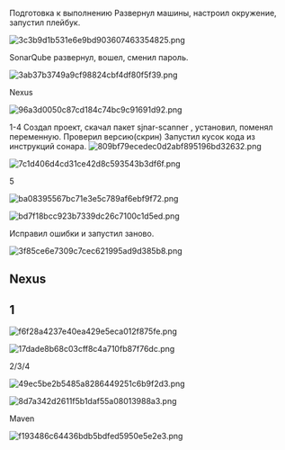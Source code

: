 Подготовка к выполнению
Развернул машины, настроил окружение, запустил плейбук.

![3c3b9d1b531e6e9bd903607463354825.png](../_resources/3c3b9d1b531e6e9bd903607463354825-1.png)

SonarQube развернул, вошел, сменил пароль.

![3ab37b3749a9cf98824cbf4df80f5f39.png](../_resources/3ab37b3749a9cf98824cbf4df80f5f39-1.png)


Nexus

![96a3d0050c87cd184c74bc9c91691d92.png](../_resources/96a3d0050c87cd184c74bc9c91691d92-1.png)



1-4
Создал проект, скачал пакет sjnar-scanner , установил, поменял переменную. Проверил версию(скрин)
Запустил кусок кода из инструкций сонара.
![809bf79ecedec0d2abf895196bd32632.png](../_resources/809bf79ecedec0d2abf895196bd32632-1.png)

![7c1d406d4cd31ce42d8c593543b3df6f.png](../_resources/7c1d406d4cd31ce42d8c593543b3df6f-1.png)

5

![ba08395567bc71e3e5c789af6ebf9f72.png](../_resources/ba08395567bc71e3e5c789af6ebf9f72-1.png)

![bd7f18bcc923b7339dc26c7100c1d5ed.png](../_resources/bd7f18bcc923b7339dc26c7100c1d5ed-1.png)

Исправил ошибки и запустил заново.

![3f85ce6e7309c7cec621995ad9d385b8.png](../_resources/3f85ce6e7309c7cec621995ad9d385b8-1.png)


## Nexus

## 1

![f6f28a4237e40ea429e5eca012f875fe.png](../_resources/f6f28a4237e40ea429e5eca012f875fe-1.png)


![17dade8b68c03cff8c4a710fb87f76dc.png](../_resources/17dade8b68c03cff8c4a710fb87f76dc-1.png)


2/3/4



![49ec5be2b5485a8286449251c6b9f2d3.png](../_resources/49ec5be2b5485a8286449251c6b9f2d3-1.png)

![8d7a342d2611f5b1daf55a08013988a3.png](../_resources/8d7a342d2611f5b1daf55a08013988a3-1.png)


Maven

![f193486c64436bdb5bdfed5950e5e2e3.png](../_resources/f193486c64436bdb5bdfed5950e5e2e3-1.png)